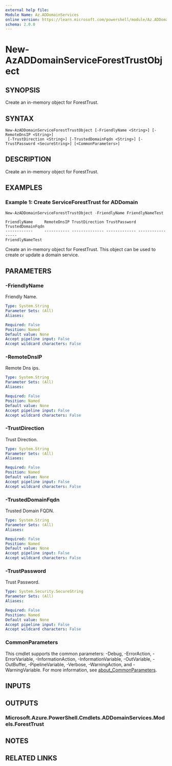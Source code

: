 ```yaml
---
external help file:
Module Name: Az.ADDomainServices
online version: https://learn.microsoft.com/powershell/module/Az.ADDomainServices/new-azaddomainserviceforesttrustobject
schema: 2.0.0
---
```


# New-AzADDomainServiceForestTrustObject

## SYNOPSIS
Create an in-memory object for ForestTrust.

## SYNTAX

```
New-AzADDomainServiceForestTrustObject [-FriendlyName <String>] [-RemoteDnsIP <String>]
 [-TrustDirection <String>] [-TrustedDomainFqdn <String>] [-TrustPassword <SecureString>] [<CommonParameters>]
```

## DESCRIPTION
Create an in-memory object for ForestTrust.

## EXAMPLES

### Example 1: Create ServiceForestTrust for ADDomain
```powershell
New-AzADDomainServiceForestTrustObject -FriendlyName FriendlyNameTest
```

```output
FriendlyName     RemoteDnsIP TrustDirection TrustPassword TrustedDomainFqdn
------------     ----------- -------------- ------------- -----------------
FriendlyNameTest
```

Create an in-memory object for ForestTrust.
This object can be used to create or update a domain service.

## PARAMETERS

### -FriendlyName
Friendly Name.

```yaml
Type: System.String
Parameter Sets: (All)
Aliases:

Required: False
Position: Named
Default value: None
Accept pipeline input: False
Accept wildcard characters: False
```

### -RemoteDnsIP
Remote Dns ips.

```yaml
Type: System.String
Parameter Sets: (All)
Aliases:

Required: False
Position: Named
Default value: None
Accept pipeline input: False
Accept wildcard characters: False
```

### -TrustDirection
Trust Direction.

```yaml
Type: System.String
Parameter Sets: (All)
Aliases:

Required: False
Position: Named
Default value: None
Accept pipeline input: False
Accept wildcard characters: False
```

### -TrustedDomainFqdn
Trusted Domain FQDN.

```yaml
Type: System.String
Parameter Sets: (All)
Aliases:

Required: False
Position: Named
Default value: None
Accept pipeline input: False
Accept wildcard characters: False
```

### -TrustPassword
Trust Password.

```yaml
Type: System.Security.SecureString
Parameter Sets: (All)
Aliases:

Required: False
Position: Named
Default value: None
Accept pipeline input: False
Accept wildcard characters: False
```

### CommonParameters
This cmdlet supports the common parameters: -Debug, -ErrorAction, -ErrorVariable, -InformationAction, -InformationVariable, -OutVariable, -OutBuffer, -PipelineVariable, -Verbose, -WarningAction, and -WarningVariable. For more information, see [about_CommonParameters](http://go.microsoft.com/fwlink/?LinkID=113216).

## INPUTS

## OUTPUTS

### Microsoft.Azure.PowerShell.Cmdlets.ADDomainServices.Models.ForestTrust

## NOTES

## RELATED LINKS

